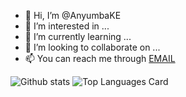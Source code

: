 - 👋 Hi, I’m @AnyumbaKE
- 👀 I’m interested in ...
- 🌱 I’m currently learning ...
- 💞️ I’m looking to collaborate on ...
- 📫 You can reach me through <a href="esanyumba@gmail.com">EMAIL</a>

![Github stats](https://github-readme-stats-git-masterrstaa-rickstaa.vercel.app/api?username=AnyumbaKE&theme=highcontrast&show_icons=true&count_private=true)
![Top Languages Card](https://github-readme-stats-git-masterrstaa-rickstaa.vercel.app/api/top-langs/?username=AnyumbaKE)
<!-- ![Github stats](https://github-readme-stats.vercel.app/api?username=AnyumbaKE&theme=highcontrast&show_icons=true&count_private=true)
![Top Language

<!---
AnyumbaKE/AnyumbaKE is a ✨ special ✨ repository because its `README.md` (this file) appears on your GitHub profile.
You can click the Preview link to take a look at your changes.
--->
